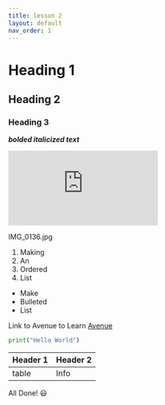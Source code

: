 ```yaml
---
title: lesson 2
layout: default
nav_order: 1
---
```


# Heading 1
## Heading 2
### Heading 3

_**bolded italicized text**_

![halloween image](https://www.freepik.com/free-vector/hand-drawn-pumpkin-silhouette-illustration_31256082.htm#fromView=keyword&page=1&position=0&uuid=5daa2be2-0a51-41d1-ad2f-182021fcf9a2&query=Halloween+svg)

IMG_0136.jpg

1. Making
2. An
3. Ordered
4. List

- Make
- Bulleted
- List

Link to Avenue to Learn [Avenue](https://avenue.mcmaster.ca/)

```python
print("Hello World")
```
| Header 1 | Header 2|
| -------- | ------- |
| table    | Info    |

All Done! 😃 
